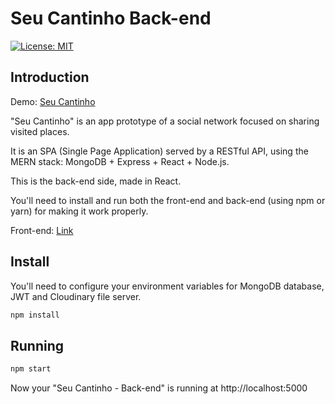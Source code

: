 # Seu Cantinho Back-end

[![License: MIT](https://img.shields.io/badge/License-MIT-yellow.svg)](https://opensource.org/licenses/MIT)

## Introduction

Demo: [Seu Cantinho](https://seu-cantinho.web.app/)

"Seu Cantinho" is an app prototype of a social network focused on sharing visited places. 

It is an SPA (Single Page Application) served by a RESTful API, using the MERN stack: MongoDB + Express + React + Node.js.

This is the back-end side, made in React.

You'll need to install and run both the front-end and back-end (using npm or yarn) for making it work properly.

Front-end: [Link](https://github.com/pedrorfigueiredo/seu-cantinho-front-end)

## Install

You'll need to configure your environment variables for MongoDB database, JWT and Cloudinary file server.

```sh
npm install
```

## Running

```sh
npm start
```

Now your "Seu Cantinho - Back-end" is running at http://localhost:5000

